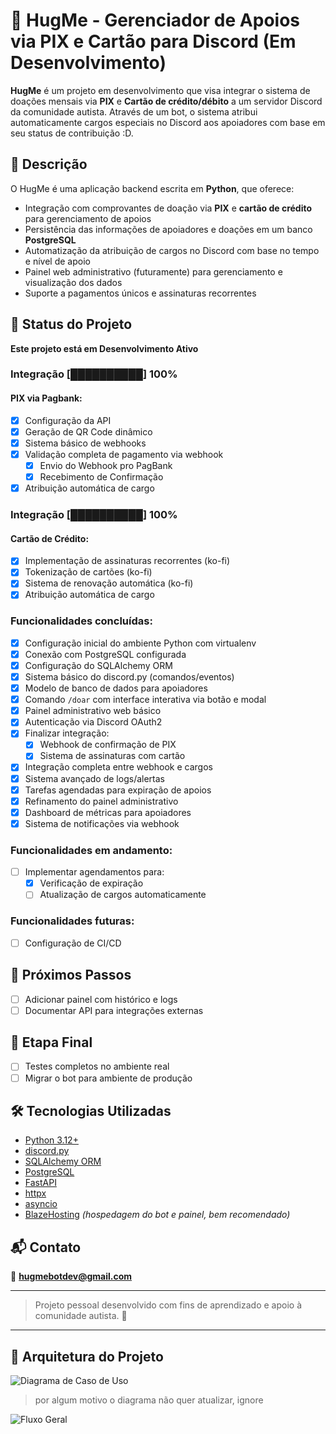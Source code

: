 # 🤗 HugMe - Gerenciador de Apoios via PIX e Cartão para Discord (Em Desenvolvimento)

**HugMe** é um projeto em desenvolvimento que visa integrar o sistema de doações mensais via **PIX** e **Cartão de crédito/débito** a um servidor Discord da comunidade autista. Através de um bot, o sistema atribui automaticamente cargos especiais no Discord aos apoiadores com base em seu status de contribuição \:D.

## 📌 Descrição
O HugMe é uma aplicação backend escrita em **Python**, que oferece:
- Integração com comprovantes de doação via **PIX** e **cartão de crédito** para gerenciamento de apoios
- Persistência das informações de apoiadores e doações em um banco **PostgreSQL**
- Automatização da atribuição de cargos no Discord com base no tempo e nível de apoio
- Painel web administrativo (futuramente) para gerenciamento e visualização dos dados
- Suporte a pagamentos únicos e assinaturas recorrentes

## 🚧 Status do Projeto
**Este projeto está em Desenvolvimento Ativo**

### Integração [██████████] **100%**
#### PIX via Pagbank:
- [x] Configuração da API 
- [x] Geração de QR Code dinâmico
- [x] Sistema básico de webhooks
- [x] Validação completa de pagamento via webhook
  - [x] Envio do Webhook pro PagBank
  - [x] Recebimento de Confirmação 
- [x] Atribuição automática de cargo
### Integração [██████████] **100%**
#### Cartão de Crédito:
- [x] Implementação de assinaturas recorrentes (ko-fi)
- [x] Tokenização de cartões (ko-fi)
- [x] Sistema de renovação automática (ko-fi)
- [x] Atribuição automática de cargo

### Funcionalidades concluídas:
- [x] Configuração inicial do ambiente Python com virtualenv
- [x] Conexão com PostgreSQL configurada
- [x] Configuração do SQLAlchemy ORM
- [x] Sistema básico do discord.py (comandos/eventos)
- [x] Modelo de banco de dados para apoiadores
- [x] Comando `/doar` com interface interativa via botão e modal
- [x] Painel administrativo web básico
- [x] Autenticação via Discord OAuth2
- [x] Finalizar integração:
  - [x] Webhook de confirmação de PIX
  - [x] Sistema de assinaturas com cartão
- [x] Integração completa entre webhook e cargos
- [x] Sistema avançado de logs/alertas
- [x] Tarefas agendadas para expiração de apoios
- [x] Refinamento do painel administrativo
- [x] Dashboard de métricas para apoiadores
- [x] Sistema de notificações via webhook

### Funcionalidades em andamento:

- [ ] Implementar agendamentos para:
  - [x] Verificação de expiração
  - [ ] Atualização de cargos automaticamente

### Funcionalidades futuras:
- [ ] Configuração de CI/CD

## 🧭 Próximos Passos

- [ ] Adicionar painel com histórico e logs
- [ ] Documentar API para integrações externas

## 🏁 Etapa Final
- [ ] Testes completos no ambiente real
- [ ] Migrar o bot para ambiente de produção

## 🛠 Tecnologias Utilizadas
- [Python 3.12+](https://www.python.org/)
- [discord.py](https://github.com/Rapptz/discord.py)
- [SQLAlchemy ORM](https://www.sqlalchemy.org/)
- [PostgreSQL](https://www.postgresql.org/)
- [FastAPI](https://fastapi.tiangolo.com/)
- [httpx](https://www.python-httpx.org/)
- [asyncio](https://docs.python.org/3/library/asyncio.html)
- [BlazeHosting](https://blazehosting.com.br/bots) *(hospedagem do bot e painel, bem recomendado)*

## 📬 Contato
📧 **[hugmebotdev@gmail.com](mailto:hugmebotdev@gmail.com)**

---
> Projeto pessoal desenvolvido com fins de aprendizado e apoio à comunidade autista. 💙
---
## 🧱 Arquitetura do Projeto
![Diagrama de Caso de Uso](//www.plantuml.com/plantuml/dpng/TPFDRXCn4CVlVefHJo2K0qq_Q0-e8UKZGaYXLH7NgJr9hEnwLcDlE23UXOe3Jy0JvCKOiywo2ULc__tpU3x-lee99RLrPIfQ94WCufUh1CuBsUGvcBZseK716ceER5V2DK6Iben1crZWBhRR1_5SjXDN--1Z4dGiHJkwLO5gXFSyMlWZmAYhDtvtEfdFu9gekILQvyD-OqpE0iEo8dZ52RuQW3QInKXmD0lUUXHmZDkVsn-SRyBTzFcGUHqjLokIIvZFFWEtVGAPF1wIRqbGuECDJDbHfWiq7a9pOKinAjZW4ciAYVSYdWpXJoH-uUs_6PuUl4jXKCSlYWKx6s9J3XkI_BBb6cOJUFAkNNuWRShJWfyFyKaIVzzwfL6M707Rn3KcpIOdJUNAYxtQq0Ug0Fln9RzX-4Bt1RumtupPpHf6evUvruV2yQ5mRbGiwp7y6SD0EO7BhdychxEMRQ6YEiBevIprPYXo9WRNjJ4BBtNNODEpvNK5RYWs71CQi-VCGfm-gfuzgbwOFatjdOQ-BdC5Mv9mgCHuGCnxcsoA6nmRFUeAyz6oE2rAoJAnRc3614vKlY8lkiy2iBFVN_T54D8OeckAIcmyvWWf9_Ki3s_5lEwcltr8thAXu207FtoY_t80EI57O3lBbH8R5DIps3OiYM3xFHkn3TwXe_y5BHOhdt-OXiOlrjJp71eSvqvJp2Labm0LP_InhtJLrjLl)
> por algum motivo o diagrama não quer atualizar, ignore

![Fluxo Geral](//www.plantuml.com/plantuml/dpng/ZLJFRZir4BxlKmova1n2xr5LDMrQgQ8L9LKBDpIn9wdfshFOtb1ucue3we4ZJx0lXhtnxhB4vTT3bFNucp_VvvavTnwjhtLPLE5V2LMXyV3ewkRDAXuPBzYFpsW4hr2o6vadFz06bb8hCm5q44xZw-Nz3QoK4snb2qZVmNoC-vRdMnLHuUjQPI4hekg1w2MY-aDHV0tNPVtA80bMZCsVpHyCUuLmV_DZqR63-LaajO0JoMYBy1ajtUq2xjXvYo3OR9NLASXqTNUP35wnULBqw-muOWS1cP9tqGVH5h2cdMepX9znANuiiCNcIlb-7I9B0dA-UGiwyCT4M-bW6kH_PdwP5Kd0M4EmBI1T1BynmI9SV5Xen-OGlOT6nWzSAg4y0dghDhLgSMrqjBkU_l3O2rWUW0S0OEqvIYfGa_6Kq-iEhS045wmvfMh-acCTWlXxiadGY8IRPURHD-pXD2Hpk2DzbXBsBRI0AnDrh2phoXUT6UQT_veyMuDWoLNiF6OefX0T0a8oeTYWaGnrgYT7z9Pt815KqC6sBCRydiYghHBOItmP9Samt2UWFMWsTHwtMs1J_ZRBLTl5XOgiLiurVvC3Z9DS332O7_Lu2paUdqkh48B8gSZzlwlEJ4pPPaQBFTActiaer9VgILSCXi6HtIl9zekTDaZPBwfH8oy5EOTmabXzJgPF2pIcyTt6D-yQTFFkROZeW00hLk7IaZiuTFEw9YF9gjzJj6-UlIx_q_KwDfQ3Y-RDAS4kqn3YcSHBPhrCegbTAh4xbA6l9aN67N-k9NwydKXlIBRp9b8jumAZ7BiwTNI_owRj4ymowHpvdtwn8e9EQrkUvHHS-XhBgChZ-XPa7pLJP7gDOMemkHuFsDLhfReobt4ljSiM_xSHuxkn0ugkyGgcmdAWDO27nhXLpYD86j2vFbkJvdtQd-uOcbN1-S3A7SP86VHgpyKv6LdhyXy0)